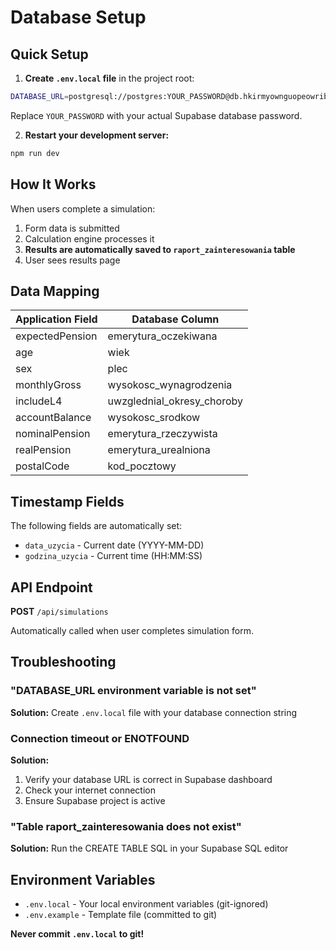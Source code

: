 # Database Setup

## Quick Setup

1. **Create `.env.local` file** in the project root:

```bash
DATABASE_URL=postgresql://postgres:YOUR_PASSWORD@db.hkirmyownguopeowribl.supabase.co:5432/postgres
```

Replace `YOUR_PASSWORD` with your actual Supabase database password.

2. **Restart your development server:**

```bash
npm run dev
```

## How It Works

When users complete a simulation:
1. Form data is submitted
2. Calculation engine processes it
3. **Results are automatically saved to `raport_zainteresowania` table**
4. User sees results page

## Data Mapping

| Application Field | Database Column |
|-------------------|-----------------|
| expectedPension | emerytura_oczekiwana |
| age | wiek |
| sex | plec |
| monthlyGross | wysokosc_wynagrodzenia |
| includeL4 | uwzglednial_okresy_choroby |
| accountBalance | wysokosc_srodkow |
| nominalPension | emerytura_rzeczywista |
| realPension | emerytura_urealniona |
| postalCode | kod_pocztowy |

## Timestamp Fields

The following fields are automatically set:
- `data_uzycia` - Current date (YYYY-MM-DD)
- `godzina_uzycia` - Current time (HH:MM:SS)

## API Endpoint

**POST** `/api/simulations`

Automatically called when user completes simulation form.

## Troubleshooting

### "DATABASE_URL environment variable is not set"
**Solution:** Create `.env.local` file with your database connection string

### Connection timeout or ENOTFOUND
**Solution:** 
1. Verify your database URL is correct in Supabase dashboard
2. Check your internet connection
3. Ensure Supabase project is active

### "Table raport_zainteresowania does not exist"
**Solution:** Run the CREATE TABLE SQL in your Supabase SQL editor

## Environment Variables

- `.env.local` - Your local environment variables (git-ignored)
- `.env.example` - Template file (committed to git)

**Never commit `.env.local` to git!**

